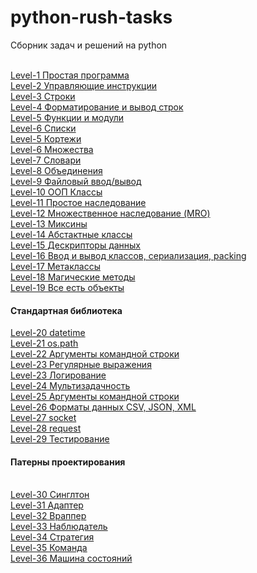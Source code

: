 # python-rush-tasks
Сборник задач и решений на python

<br>
<a href="https://github.com/avedensky/python-rush-tasks/blob/master/level-1/">Level-1 Простая программа</a>
<br>
<a href="#">Level-2 Управляющие инструкции</a>
<br>
<a href="https://github.com/avedensky/python-rush-tasks/blob/master/level-3/">Level-3 Строки</a>
<br>
<a href="https://github.com/avedensky/python-rush-tasks/blob/master/level-4/">Level-4 Форматирование и вывод строк</a>
<br>
<a href="https://github.com/avedensky/python-rush-tasks/blob/master/level-5/">Level-5 Функции и модули</a>
<br>
<a href="https://github.com/avedensky/python-rush-tasks/blob/master/level-6/">Level-6 Списки</a>
<br>
<a href="https://github.com/avedensky/python-rush-tasks/blob/master/level-1/">Level-5 Кортежи</a>
<br>
<a href="https://github.com/avedensky/python-rush-tasks/blob/master/level-1/">Level-6 Множества</a>
<br>
<a href="https://github.com/avedensky/python-rush-tasks/blob/master/level-1/">Level-7 Словари</a>
<br>
<a href="https://github.com/avedensky/python-rush-tasks/blob/master/level-1/">Level-8 Объединения</a>
<br>
<a href="https://github.com/avedensky/python-rush-tasks/blob/master/level-1/">Level-9 Файловый ввод/вывод</a>
<br>
<a href="https://github.com/avedensky/python-rush-tasks/blob/master/level-1/">Level-10 ООП Классы</a>
<br>
<a href="https://github.com/avedensky/python-rush-tasks/blob/master/level-1/">Level-11 Простое наследование</a>
<br>
<a href="https://github.com/avedensky/python-rush-tasks/blob/master/level-1/">Level-12 Множественное наследование (MRO)</a>
<br>
<a href="https://github.com/avedensky/python-rush-tasks/blob/master/level-1/">Level-13 Миксины</a>
<br>
<a href="https://github.com/avedensky/python-rush-tasks/blob/master/level-1/">Level-14 Абстактные классы</a>
<br>
<a href="https://github.com/avedensky/python-rush-tasks/blob/master/level-1/">Level-15 Дескрипторы данных</a>
<br>
<a href="https://github.com/avedensky/python-rush-tasks/blob/master/level-1/">Level-16 Ввод и вывод классов, сериализация, packing</a>
<br>
<a href="https://github.com/avedensky/python-rush-tasks/blob/master/level-1/">Level-17 Метаклассы</a>
<br>
<a href="https://github.com/avedensky/python-rush-tasks/blob/master/level-1/">Level-18 Магические методы</a>
<br>
<a href="https://github.com/avedensky/python-rush-tasks/blob/master/level-1/">Level-19 Все есть объекты</a>
<br>
<h4>Стандартная библиотека</h4>
<a href="https://github.com/avedensky/python-rush-tasks/blob/master/level-1/">Level-20 datetime</a>
<br>
<a href="https://github.com/avedensky/python-rush-tasks/blob/master/level-1/">Level-21 os.path</a>
<br>
<a href="https://github.com/avedensky/python-rush-tasks/blob/master/level-1/">Level-22 Аргументы командной строки</a>
<br>
<a href="https://github.com/avedensky/python-rush-tasks/blob/master/level-1/">Level-23 Регулярные выражения </a>
<br>
<a href="https://github.com/avedensky/python-rush-tasks/blob/master/level-1/">Level-23 Логирование</a>
<br>
<a href="https://github.com/avedensky/python-rush-tasks/blob/master/level-1/">Level-24 Мультизадачность</a>
<br>
<a href="https://github.com/avedensky/python-rush-tasks/blob/master/level-1/">Level-25 Аргументы командной строки</a>
<br>
<a href="https://github.com/avedensky/python-rush-tasks/blob/master/level-1/">Level-26 Форматы данных CSV, JSON, XML</a>
<br>
<a href="https://github.com/avedensky/python-rush-tasks/blob/master/level-1/">Level-27 socket</a>
<br>
<a href="https://github.com/avedensky/python-rush-tasks/blob/master/level-1/">Level-28 request</a>
<br>
<a href="https://github.com/avedensky/python-rush-tasks/blob/master/level-1/">Level-29 Тестирование</a>
<br>
<h4>Патерны проектирования</h4>
<br>
<a href="https://github.com/avedensky/python-rush-tasks/blob/master/level-1/">Level-30 Синглтон</a>
<br>
<a href="https://github.com/avedensky/python-rush-tasks/blob/master/level-1/">Level-31 Адаптер</a>
<br>
<a href="https://github.com/avedensky/python-rush-tasks/blob/master/level-1/">Level-32 Враппер</a>
<br>
<a href="https://github.com/avedensky/python-rush-tasks/blob/master/level-1/">Level-33 Наблюдатель</a>
<br>
<a href="https://github.com/avedensky/python-rush-tasks/blob/master/level-1/">Level-34 Стратегия</a>
<br>
<a href="https://github.com/avedensky/python-rush-tasks/blob/master/level-1/">Level-35 Команда</a>
<br>
<a href="https://github.com/avedensky/python-rush-tasks/blob/master/level-1/">Level-36 Машина состояний</a>
<br>
